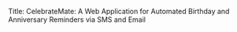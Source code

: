 Title:
CelebrateMate: A Web Application for Automated Birthday and Anniversary Reminders
via SMS and Email
